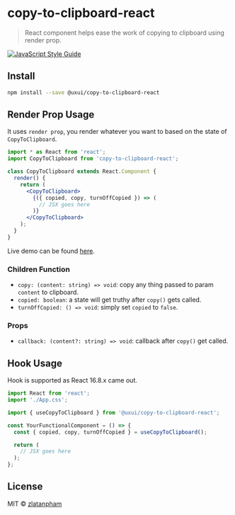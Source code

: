 # copy-to-clipboard-react

> React component helps ease the work of copying to clipboard using render prop.

[![JavaScript Style Guide](https://img.shields.io/badge/code_style-standard-brightgreen.svg)](https://standardjs.com)

## Install

```bash
npm install --save @uxui/copy-to-clipboard-react
```

## Render Prop Usage

It uses `render prop`, you render whatever you want to based on the state of `CopyToClipboard`.

```jsx
import * as React from 'react';
import CopyToClipboard from 'copy-to-clipboard-react';

class CopyToClipboard extends React.Component {
  render() {
    return (
      <CopyToClipboard>
        {({ copied, copy, turnOffCopied }) => (
          // JSX goes here
        )}
      </CopyToClipboard>
    );
  }
}
```

Live demo can be found [here](https://codesandbox.io/s/lrpwj3rj29).

### Children Function

- `copy: (content: string) => void`: copy any thing passed to param `content` to clipboard.
- `copied: boolean`: a state will get truthy after `copy()` gets called.
- `turnOffCopied: () => void`: simply set `copied` to `false`.

### Props

- `callback: (content?: string) => void`: callback after `copy()` get called.

## Hook Usage

Hook is supported as React 16.8.x came out.

```jsx
import React from 'react';
import './App.css';

import { useCopyToClipboard } from '@uxui/copy-to-clipboard-react';

const YourFunctionalComponent = () => {
  const { copied, copy, turnOffCopied } = useCopyToClipboard();

  return (
    // JSX goes here
  );
};

```

## License

MIT © [zlatanpham](https://github.com/zlatanpham)
